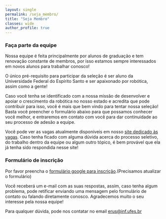```yaml
---
layout: single
permalink: /seja_membro/
title: "Seja Membro"
classes: wide
author_profile: true
---
```


### Faça parte da equipe

Nossa equipe é feita principalmente por alunos de graduação e tem renovação constante de membros, por isso estamos sempre interessados em novos alunos para trabalhar conosco!

O único pré-requisito para participar da seleção é ser aluno da Universidade Federal do Espírito Santo e ser apaixonado por robótica, assim como a gente!

Caso você tenha se identificado com a nossa missão de desenvolver e apoiar o crescimento da robótica no nosso estado e acredita que pode contribuir para isso, você é mais que bem vindo para tentar nossa seleção! Basta você preencher o formulário abaixo para que possamos conhecer você melhor, e entraremos em contato com você para dar continuidade ao seu processo de adesão a equipe.

Você pode ver as vagas atualmente disponíveis em nosso [site dedicado às vagas](https://erus-vagas.vercel.app/). Caso tenha ficado com alguma dúvida acerca do processo seletivo, do trabalho dentro da equipe ou algum outro tópico, é bem provável que ela já tenha sido respondida nesse site!

### Formulário de inscrição

Por favor preencha o [formulário google para inscrição](https://docs.google.com/forms/d/e/1FAIpQLSds2Ir-zckiDe9_V15f2rjasy5obL4ieR9E6aqTUrPiJ4j71A/viewform).(Precisamos atualizar o formulário)

Você receberá um e-mail com as suas respostas, assim, caso tenha algum problema, pode retificar enviando uma mensagem pelo formulário de contato ou falando diretamente conosco. Agradecemos muito o seu interesse pela nossa equipe!

Para qualquer dúvida, pode nos contatar no email [erus@inf.ufes.br](mailto:erus@inf.ufes.br)